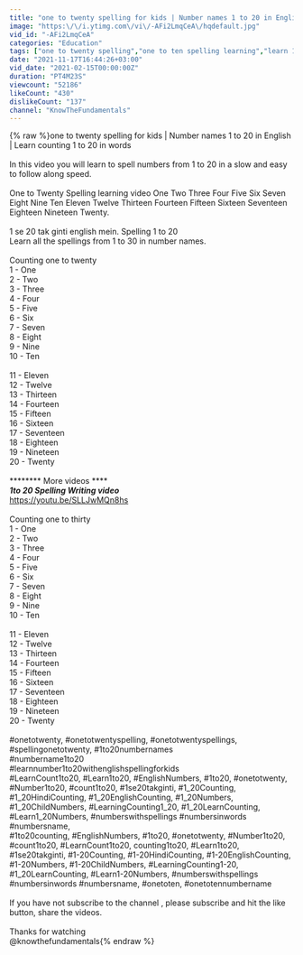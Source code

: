 ```yaml
---
title: "one to twenty spelling for kids | Number names 1 to 20 in English | Learn counting 1 to 20 in words"
image: "https:\/\/i.ytimg.com\/vi\/-AFi2LmqCeA\/hqdefault.jpg"
vid_id: "-AFi2LmqCeA"
categories: "Education"
tags: ["one to twenty spelling","one to ten spelling learning","learn 1 to 20 numbers for kids"]
date: "2021-11-17T16:44:26+03:00"
vid_date: "2021-02-15T00:00:00Z"
duration: "PT4M23S"
viewcount: "52186"
likeCount: "430"
dislikeCount: "137"
channel: "KnowTheFundamentals"
---
```

{% raw %}one to twenty spelling for kids | Number names 1 to 20 in English | Learn counting 1 to 20 in words<br /><br />In this video you will learn to spell numbers from 1 to 20 in a slow and easy to follow along speed.<br /><br />One to Twenty Spelling learning video One Two Three Four Five Six Seven Eight Nine Ten Eleven Twelve Thirteen Fourteen Fifteen Sixteen Seventeen Eighteen Nineteen Twenty.<br /><br />1 se 20 tak ginti english mein. Spelling 1 to 20 <br />Learn all the spellings from 1 to 30 in number names.<br /><br />Counting one to twenty  <br />1 - One<br />2 - Two<br />3 - Three<br />4 - Four<br />5 - Five<br />6 - Six<br />7 - Seven<br />8 - Eight<br />9 - Nine<br />10 - Ten<br /><br />11 - Eleven<br />12 - Twelve<br />13 - Thirteen<br />14 - Fourteen<br />15 - Fifteen<br />16 - Sixteen<br />17 - Seventeen<br />18 - Eighteen<br />19 - Nineteen<br />20 - Twenty<br /><br />******** More videos *********<br />** 1to 20 Spelling Writing video***<br /><a rel="nofollow" target="blank" href="https://youtu.be/SLLJwMQn8hs">https://youtu.be/SLLJwMQn8hs</a><br /><br />Counting one to thirty  <br />1 - One<br />2 - Two<br />3 - Three<br />4 - Four<br />5 - Five<br />6 - Six<br />7 - Seven<br />8 - Eight<br />9 - Nine<br />10 - Ten<br /><br />11 - Eleven<br />12 - Twelve<br />13 - Thirteen<br />14 - Fourteen<br />15 - Fifteen<br />16 - Sixteen<br />17 - Seventeen<br />18 - Eighteen<br />19 - Nineteen<br />20 - Twenty<br /><br />#onetotwenty, #onetotwentyspelling, #onetotwentyspellings, #spellingonetotwenty, #1to20numbernames <br />#numbername1to20 <br />#learnnumber1to20withenglishspellingforkids<br />#LearnCount1to20, #Learn1to20, #EnglishNumbers, #1to20, #onetotwenty, #Number1to20, #count1to20, #1se20takginti, #1_20Counting, #1_20HindiCounting, #1_20EnglishCounting, #1_20Numbers, #1_20ChildNumbers, #LearningCounting1_20, #1_20LearnCounting, #Learn1_20Numbers, #numberswithspellings #numbersinwords #numbersname,<br />#1to20counting, #EnglishNumbers, #1to20, #onetotwenty, #Number1to20, #count1to20, #LearnCount1to20, counting1to20, #Learn1to20, #1se20takginti, #1-20Counting, #1-20HindiCounting, #1-20EnglishCounting, #1-20Numbers, #1-20ChildNumbers, #LearningCounting1-20, #1_20LearnCounting, #Learn1-20Numbers, #numberswithspellings #numbersinwords #numbersname, #onetoten, #onetotennumbername<br /><br />If you have not subscribe to the channel , please subscribe and hit the like button, share the videos.<br /><br />Thanks for watching<br />@knowthefundamentals{% endraw %}
